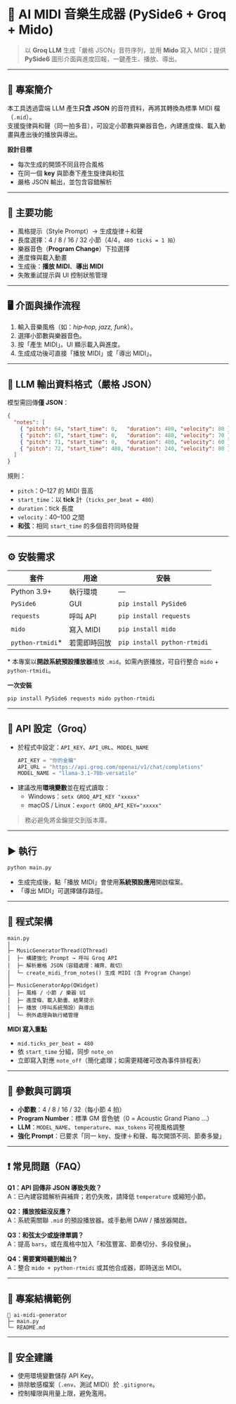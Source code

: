 # 🎼 AI MIDI 音樂生成器 (PySide6 + Groq + Mido)

> 以 **Groq LLM** 生成「嚴格 JSON」音符序列，並用 **Mido** 寫入 MIDI；提供 **PySide6** 圖形介面與進度回報，一鍵產生、播放、導出。

---

## 📘 專案簡介

本工具透過雲端 LLM 產生**只含 JSON** 的音符資料，再將其轉換為標準 MIDI 檔（`.mid`）。  
支援旋律與和聲（同一拍多音），可設定小節數與樂器音色，內建進度條、載入動畫與產出後的播放與導出。

**設計目標**
- 每次生成的開頭不同且符合風格
- 在同一個 **key** 與節奏下產生旋律與和弦
- 嚴格 JSON 輸出，並包含容錯解析

---

## 🧩 主要功能

- 風格提示（Style Prompt）→ 生成旋律＋和聲
- 長度選擇：4 / 8 / 16 / 32 小節（4/4，`480 ticks = 1 拍`）
- 樂器音色（**Program Change**）下拉選擇
- 進度條與載入動畫
- 生成後：**播放 MIDI**、**導出 MIDI**
- 失敗重試提示與 UI 控制狀態管理

---

## 🖥️ 介面與操作流程

1. 輸入音樂風格（如：*hip‑hop, jazz, funk*）。  
2. 選擇小節數與樂器音色。  
3. 按「產生 MIDI」。UI 顯示載入與進度。  
4. 生成成功後可直接「播放 MIDI」或「導出 MIDI」。

---

## 🧮 LLM 輸出資料格式（嚴格 JSON）

模型需回傳**僅 JSON**：

```json
{
  "notes": [
    { "pitch": 64, "start_time": 0,   "duration": 480, "velocity": 80 },
    { "pitch": 67, "start_time": 0,   "duration": 480, "velocity": 70 },
    { "pitch": 71, "start_time": 0,   "duration": 480, "velocity": 60 },
    { "pitch": 72, "start_time": 480, "duration": 240, "velocity": 80 }
  ]
}
```

規則：
- `pitch`：0–127 的 MIDI 音高
- `start_time`：以 **tick** 計（`ticks_per_beat = 480`）
- `duration`：tick 長度
- `velocity`：40–100 之間
- **和弦**：相同 `start_time` 的多個音符同時發聲

---

## ⚙️ 安裝需求

| 套件 | 用途 | 安裝 |
|---|---|---|
| Python 3.9+ | 執行環境 | — |
| `PySide6` | GUI | `pip install PySide6` |
| `requests` | 呼叫 API | `pip install requests` |
| `mido` | 寫入 MIDI | `pip install mido` |
| `python-rtmidi`* | 若需即時回放 | `pip install python-rtmidi` |

\* 本專案以**開啟系統預設播放器**播放 `.mid`。如需內嵌播放，可自行整合 `mido` + `python-rtmidi`。

**一次安裝**
```bash
pip install PySide6 requests mido python-rtmidi
```

---

## 🔑 API 設定（Groq）

- 於程式中設定：`API_KEY`、`API_URL`、`MODEL_NAME`  
  ```python
  API_KEY = "你的金鑰"
  API_URL = "https://api.groq.com/openai/v1/chat/completions"
  MODEL_NAME = "llama-3.1-70b-versatile"
  ```
- 建議改用**環境變數**並在程式讀取：
  - Windows：`setx GROQ_API_KEY "xxxxx"`
  - macOS / Linux：`export GROQ_API_KEY="xxxxx"`

> 務必避免將金鑰提交到版本庫。

---

## ▶️ 執行

```bash
python main.py
```

- 生成完成後，點「播放 MIDI」會使用**系統預設應用**開啟檔案。
- 「導出 MIDI」可選擇儲存路徑。

---

## 🧠 程式架構

```
main.py
│
├─ MusicGeneratorThread(QThread)
│  ├─ 構建強化 Prompt → 呼叫 Groq API
│  ├─ 解析嚴格 JSON（容錯處理：補齊、裁切）
│  └─ create_midi_from_notes() 生成 MIDI（含 Program Change）
│
├─ MusicGeneratorApp(QWidget)
│  ├─ 風格 / 小節 / 樂器 UI
│  ├─ 進度條、載入動畫、結果提示
│  ├─ 播放（呼叫系統預設）與導出
│  └─ 例外處理與執行緒管理
```

**MIDI 寫入重點**
- `mid.ticks_per_beat = 480`
- 依 `start_time` 分組，同步 `note_on`
- 立即寫入對應 `note_off`（簡化處理；如需更精確可改為事件排程表）

---

## 🔧 參數與可調項

- **小節數**：4 / 8 / 16 / 32（每小節 4 拍）  
- **Program Number**：標準 GM 音色號（0 = Acoustic Grand Piano …）  
- **LLM**：`MODEL_NAME`、`temperature`、`max_tokens` 可視風格調整  
- **強化 Prompt**：已要求「同一 key、旋律＋和聲、每次開頭不同、節奏多變」

---

## ❗ 常見問題（FAQ）

**Q1：API 回傳非 JSON 導致失敗？**  
A：已內建容錯解析與補齊；若仍失敗，請降低 `temperature` 或縮短小節。

**Q2：播放按鈕沒反應？**  
A：系統需關聯 `.mid` 的預設播放器。或手動用 DAW / 播放器開啟。

**Q3：和弦太少或旋律單調？**  
A：提高 `bars`，或在風格中加入「和弦豐富、節奏切分、多段發展」。

**Q4：需要實時聽到輸出？**  
A：整合 `mido + python-rtmidi` 或其他合成器，即時送出 MIDI。

---

## 🧱 專案結構範例

```
📂 ai-midi-generator
├─ main.py
└─ README.md
```

---

## 🔐 安全建議

- 使用環境變數儲存 API Key。
- 排除敏感檔案（`.env`、測試 MIDI）於 `.gitignore`。
- 控制權限與用量上限，避免濫用。
